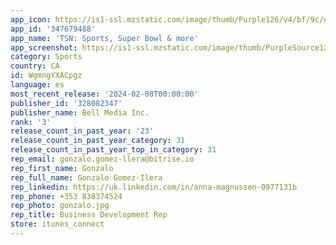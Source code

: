 ```yaml
---
app_icon: https://is1-ssl.mzstatic.com/image/thumb/Purple126/v4/bf/9c/ed/bf9cedba-8e0a-2002-4b20-9a4e65234c89/AppIcon-0-1x_U007emarketing-0-7-0-0-P3-85-220-0.png/1024x1024bb.png
app_id: '347679488'
app_name: 'TSN: Sports, Super Bowl & more'
app_screenshot: https://is1-ssl.mzstatic.com/image/thumb/PurpleSource126/v4/59/4e/c6/594ec632-2cde-5d99-cfdd-520e51c181ab/602f964a-dc53-49e5-84d0-87f9013253d1_TSN-AppStoreScreens_iPhone14-1.jpg/1242x2688bb.png
category: Sports
country: CA
id: WgmngYXACpgz
language: es
most_recent_release: '2024-02-08T00:00:00'
publisher_id: '328082347'
publisher_name: Bell Media Inc.
rank: '3'
release_count_in_past_year: '23'
release_count_in_past_year_category: 31
release_count_in_past_year_top_in_category: 31
rep_email: gonzalo.gomez-llera@bitrise.io
rep_first_name: Gonzalo
rep_full_name: Gonzalo Gomez-Ilera
rep_linkedin: https://uk.linkedin.com/in/anna-magnussen-0977131b
rep_phone: +353 838374524
rep_photo: gonzalo.jpg
rep_title: Business Development Rep
store: itunes_connect
---
```

